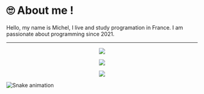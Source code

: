 # 🙄 About me !
Hello, my name is Michel, I live and study programation in France. I am passionate about programming since 2021.

---

<p align="center">
  <img src="https://skillicons.dev/icons?i=html,css,javascript&perline=3" />
</p>
<p align="center">
  <img src="https://skillicons.dev/icons?i=react,vue,tailwind&perline=3" />
</p>
<p align="center">
  <img src="https://skillicons.dev/icons?i=figma,github,git&perline=3" />
</p>

<img src="https://raw.githubusercontent.com/michel-DC/michel-DC/output/snake.svg" alt="Snake animation" />


